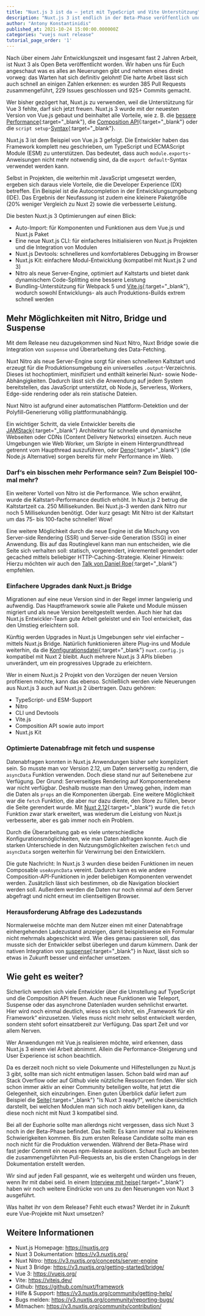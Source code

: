 ```yaml
---
title: "Nuxt.js 3 ist da – jetzt mit TypeScript und Vite Unterstützung"
description: "Nuxt.js 3 ist endlich in der Beta-Phase veröffentlich und wir konnten begeistert feststellen, dass die neue Server-Engine Nitro sowie die Vue 3 und Vite Unterstützung einfach nur genial sind."
author: "Antony Konstantinidis"
published_at: 2021-10-24 15:00:00.000000Z
categories: "vuejs nuxt release"
tutorial_page_order: '1'
---
```


Nach über einem Jahr Entwicklungszeit und insgesamt fast 2 Jahren Arbeit, ist Nuxt 3 als Open Beta veröffentlicht worden. Wir haben uns für Euch angeschaut was es alles an Neuerungen gibt und nehmen eines direkt vorweg: das Warten hat sich definitiv gelohnt! Die harte Arbeit lässt sich auch schnell an einigen Zahlen erkennen: es wurden 385 Pull Requests zusammengeführt, 229 Issues geschlossen und 925+ Commits gemacht.

Wer bisher gezögert hat, Nuxt.js zu verwenden, weil die Unterstützung für Vue 3 fehlte, darf sich jetzt freuen. Nuxt.js 3 wurde mit der neuesten Version von Vue.js gebaut und beinhaltet alle Vorteile, wie z. B. die [bessere Performance](https://vuejs.de/artikel/vue-3-2-quintessential-quintuplets/){:target="_blank"}, die [Composition API](https://vuejs.de/artikel/composition-api-teil-1/){:target="_blank"} oder die `script setup`-[Syntax](https://vuejs.org/api/sfc-script-setup.html){:target="_blank"}.

Nuxt.js 3 ist dem Beispiel von Vue.js 3 gefolgt. Die Entwickler haben das Framework komplett neu geschrieben, um TypeScript und ECMAScript Module (ESM) zu unterstützen. Das bedeutet, dass auch `module.exports`-Anweisungen nicht mehr notwendig sind, da die `export default`-Syntax verwendet werden kann.

Selbst in Projekten, die weiterhin mit JavaScript umgesetzt werden, ergeben sich daraus viele Vorteile, die die Developer Experience (DX) betreffen. Ein Beispiel ist die Autocompletion in der Entwicklungsumgebung (IDE). Das Ergebnis der Neufassung ist zudem eine kleinere Paketgröße (20% weniger Vergleich zu Nuxt 2) sowie die verbesserte Leistung.

Die besten Nuxt.js 3 Optimierungen auf einen Blick:

- Auto-Import: für Komponenten und Funktionen aus dem Vue.js und Nuxt.js Paket
- Eine neue Nuxt.js CLI: für einfacheres Initialisieren von Nuxt.js Projekten und die Integration von Modulen
- Nuxt.js Devtools: schnelleres und komfortableres Debugging im Browser
- Nuxt.js Kit: einfachere Modul-Entwicklung (kompatibel mit Nuxt.js 2 und 3)
- Nitro als neue Server-Engine, optimiert auf Kaltstarts und bietet dank dynamischem Code-Splitting eine bessere Leistung
- Bundling-Unterstützung für Webpack 5 und [Vite.js](https://vuejs.de/artikel/vite-a-developers-perspective/){:target="_blank"}, wodurch sowohl Entwicklungs- als auch Produktions-Builds extrem schnell werden

## Mehr Möglichkeiten mit Nitro, Bridge und Suspense

Mit dem Release neu dazugekommen sind Nuxt Nitro, Nuxt Bridge sowie die Integration von `suspense` und Überarbeitung des Data-Fetching.

Nuxt Nitro als neue Server-Engine sorgt für einen schnelleren Kaltstart und erzeugt für die Produktionsumgebung ein universelles `.output`-Verzeichnis. Dieses ist hochoptimiert, minifiziert und enthält keinerlei Nuxt- sowie Node-Abhängigkeiten. Dadurch lässt sich die Anwendung auf jedem System bereitstellen, das JavaScript unterstützt, ob Node.js, Serverless, Workers, Edge-side rendering oder als rein statische Dateien.

Nuxt Nitro ist aufgrund einer automatischen Plattform-Detektion und der Polyfill-Generierung völlig plattformunabhängig.

Ein wichtiger Schritt, da viele Entwickler bereits die [JAMStack](https://jamstack.org/){:target="_blank"} Architektur für schnelle und dynamische Webseiten oder CDNs (Content Delivery Networks) einsetzen. Auch neue Umgebungen wie Web Worker, um Skripte in einem Hintergrundthread getrennt vom Haupthread auszuführen, oder [Deno](https://deno.land/){:target="_blank"} (die Node.js Alternative) sorgen bereits für mehr Performance im Web.

### Darf‘s ein bisschen mehr Performance sein? Zum Beispiel 100-mal mehr?

Ein weiterer Vorteil von Nitro ist die Performance. Wie schon erwähnt, wurde die Kaltstart-Performance deutlich erhöht. In Nuxt.js 2 betrug die Kaltstartzeit ca. 250 Millisekunden. Bei Nuxt.js-3 werden dank Nitro nur noch 5 Millisekunden benötigt. Oder kurz gesagt: Mit Nitro ist der Kaltstart um das 75- bis 100-fache schneller! Wow!

Eine weitere Möglichkeit durch die neue Engine ist die Mischung von Server-side Rendering (SSR) und Server-side Generation (SSG) in einer Anwendung. Bis auf das Routinglevel kann man nun entscheiden, wie die Seite sich verhalten soll: statisch, vorgerendert, inkrementell gerendert oder gecached mittels beliebiger HTTP-Caching-Strategie. Kleiner Hinweis: Hierzu möchten wir auch den [Talk von Daniel Roe](https://www.youtube.com/watch?v=ApUPE8b-m04){:target="_blank"} empfehlen.

### Einfachere Upgrades dank Nuxt.js Bridge

Migrationen auf eine neue Version sind in der Regel immer langwierig und aufwendig. Das Hauptframework sowie alle Pakete und Module müssen migriert und als neue Version bereitgestellt werden. Auch hier hat das Nuxt.js Entwickler-Team gute Arbeit geleistet und ein Tool entwickelt, das den Umstieg erleichtern soll.

Künftig werden Upgrades in Nuxt.js Umgebungen sehr viel einfacher – mittels Nuxt.js Bridge. Natürlich funktionieren ältere Plug-ins und Module weiterhin, da die [Konfigurationsdatei](https://nuxtjs.org/docs/directory-structure/nuxt-config#nuxtconfigjs){:target="_blank"} `nuxt.config.js` kompatibel mit Nuxt 2 bleibt. Auch mehrere Nuxt.js 3 APIs blieben unverändert, um ein progressives Upgrade zu erleichtern.

Wer in einem Nuxt.js 2 Projekt von den Vorzügen der neuen Version profitieren möchte, kann das ebenso. Schließlich werden viele Neuerungen aus Nuxt.js 3 auch auf Nuxt.js 2 übertragen. Dazu gehören:

- TypeScript- und ESM-Support
- Nitro
- CLI und Devtools
- Vite.js
- Composition API sowie auto import
- Nuxt.js Kit

### Optimierte Datenabfrage mit fetch und suspense

Datenabfragen konnten in Nuxt.js Anwendungen bisher sehr kompliziert sein. So musste man vor Version 2.12, um Daten serverseitig zu rendern, die `asyncData` Funktion verwenden. Doch diese stand nur auf Seitenebene zur Verfügung. Der Grund: Serverseitiges Rendering auf Komponentenebene war nicht verfügbar. Deshalb musste man den Umweg gehen, indem man die Daten als `props` an die Komponenten übergab. Eine weitere Möglichkeit war die `fetch` Funktion, die aber nur dazu diente, den Store zu füllen, bevor die Seite gerendert wurde. Mit [Nuxt 2.12](https://nuxtjs.org/docs/features/data-fetching/){:target="_blank"} wurde die `fetch` Funktion zwar stark erweitert, was wiederum die Leistung von Nuxt.js verbesserte, aber es gab immer noch ein Problem.

Durch die Überarbeitung gab es viele unterschiedliche Konfigurationsmöglichkeiten, wie man Daten abfragen konnte. Auch die starken Unterschiede in den Nutzungsmöglichkeiten zwischen `fetch` und `asyncData` sorgen weiterhin für Verwirrung bei den Entwicklern.

Die gute Nachricht: In Nuxt.js 3 wurden diese beiden Funktionen im neuen Composable `useAsyncData` vereint. Dadurch kann es wie andere Composition-API-Funktionen in jeder beliebigen Komponenten verwendet werden. Zusätzlich lässt sich bestimmen, ob die Navigation blockiert werden soll. Außerdem werden die Daten nur noch einmal auf dem Server abgefragt und nicht erneut im clientseitigen Browser.

### Herausforderung Abfrage des Ladezustands

Normalerweise möchte man dem Nutzer einen mit einer Datenabfrage einhergehenden Ladezustand anzeigen, damit beispielsweise ein Formular nicht mehrmals abgeschickt wird. Wie dies genau passieren soll, das musste sich der Entwickler selbst überlegen und darum kümmern. Dank der nativen Integration von [suspense](https://vuejs.org/guide/built-ins/suspense.html){:target="_blank"} in Nuxt, lässt sich so etwas in Zukunft besser und einfacher umsetzen.

## Wie geht es weiter?

Sicherlich werden sich viele Entwickler über die Umstellung auf TypeScript und die Composition API freuen. Auch neue Funktionen wie Teleport, Suspense oder das asynchrone Datenladen wurden sehnlichst erwartet. Hier wird noch einmal deutlich, wieso es sich lohnt, ein „Framework für ein Framework“ einzusetzen. Vieles muss nicht mehr selbst entwickelt werden, sondern steht sofort einsatzbereit zur Verfügung. Das spart Zeit und vor allem Nerven.

Wer Anwendungen mit Vue.js realisieren möchte, wird erkennen, dass Nuxt.js 3 einem viel Arbeit abnimmt. Allein die Performance-Steigerung und User Experience ist schon beachtlich.

Da es derzeit noch nicht so viele Dokumente und Hilfestellungen zu Nuxt.js 3 gibt, sollte man sich nicht entmutigen lassen. Schon bald wird man auf Stack Overflow oder auf Github viele nützliche Ressourcen finden. Wer sich schon immer aktiv an einer Community beteiligen wollte, hat jetzt die Gelegenheit, sich einzubringen. Einen guten Überblick dafür liefert zum Beispiel die [Seite](https://isnuxt3ready.owln.ai){:target="_blank"} "Is Nuxt 3 ready?", welche übersichtlich darstellt, bei welchen Modulen man sich noch aktiv beteiligen kann, da diese noch nicht mit Nuxt 3 kompatibel sind.

Bei all der Euphorie sollte man allerdngs nicht vergessen, dass sich Nuxt 3 noch in der Beta-Phase befindet. Das heißt: Es kann immer mal zu kleineren Schwierigkeiten kommen. Bis zum ersten Release Candidate sollte man es noch nicht für die Produktion verwenden. Während der Beta-Phase wird fast jeder Commit ein neues npm-Release auslösen. Schaut Euch am besten die zusammengeführten Pull-Requests an, bis die ersten Changelogs in der Dokumentation erstellt werden.

Wir sind auf jeden Fall gespannt, wie es weitergeht und würden uns freuen, wenn Ihr mit dabei seid. In einem [Interview mit heise](https://www.heise.de/news/JavaScript-Nuxt-js-3-unterstuetzt-TypeScript-und-integriert-Vite-js-6214270.html){:target="_blank"} haben wir noch weitere Eindrücke von uns zu den Neuerungen von Nuxt 3 ausgeführt.

Was haltet ihr von dem Release? Fehlt euch etwas? Werdet ihr in Zukunft eure Vue-Projekte mit Nuxt umsetzen?


## Weitere Informationen

- Nuxt.js Homepage: https://nuxtjs.org
- Nuxt 3 Dokumentation: https://v3.nuxtjs.org/
- Nuxt Nitro: https://v3.nuxtjs.org/concepts/server-engine
- Nuxt 3 Bridge: https://v3.nuxtjs.org/getting-started/bridge/
- Vue 3: https://vuejs.org/
- Vite: https://vitejs.dev/
- Github: https://github.com/nuxt/framework
- Hilfe & Support: https://v3.nuxtjs.org/community/getting-help/
- Bugs melden: https://v3.nuxtjs.org/community/reporting-bugs/
- Mitmachen: https://v3.nuxtjs.org/community/contribution/
